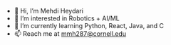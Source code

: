 - 👋 Hi, I’m Mehdi Heydari
- 👀 I’m interested in Robotics + AI/ML
- 🌱 I’m currently learning Python, React, Java, and C
- 📫 Reach me at mmh287@cornell.edu 

<!---
MehdiMHeydari/MehdiMHeydari is a ✨ special ✨ repository because its `README.md` (this file) appears on your GitHub profile.
You can click the Preview link to take a look at your changes.
--->
